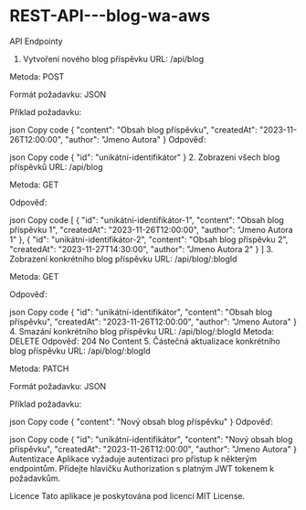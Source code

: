 # REST-API---blog-wa-aws

API Endpointy
1. Vytvoření nového blog příspěvku
URL: /api/blog

Metoda: POST

Formát požadavku: JSON

Příklad požadavku:

json
Copy code
{
  "content": "Obsah blog příspěvku",
  "createdAt": "2023-11-26T12:00:00",
  "author": "Jmeno Autora"
}
Odpověď:

json
Copy code
{
  "id": "unikátní-identifikátor"
}
2. Zobrazení všech blog příspěvků
URL: /api/blog

Metoda: GET

Odpověď:

json
Copy code
[
  {
    "id": "unikátní-identifikátor-1",
    "content": "Obsah blog příspěvku 1",
    "createdAt": "2023-11-26T12:00:00",
    "author": "Jmeno Autora 1"
  },
  {
    "id": "unikátní-identifikátor-2",
    "content": "Obsah blog příspěvku 2",
    "createdAt": "2023-11-27T14:30:00",
    "author": "Jmeno Autora 2"
  }
]
3. Zobrazení konkrétního blog příspěvku
URL: /api/blog/:blogId

Metoda: GET

Odpověď:

json
Copy code
{
  "id": "unikátní-identifikátor",
  "content": "Obsah blog příspěvku",
  "createdAt": "2023-11-26T12:00:00",
  "author": "Jmeno Autora"
}
4. Smazání konkrétního blog příspěvku
URL: /api/blog/:blogId
Metoda: DELETE
Odpověď: 204 No Content
5. Částečná aktualizace konkrétního blog příspěvku
URL: /api/blog/:blogId

Metoda: PATCH

Formát požadavku: JSON

Příklad požadavku:

json
Copy code
{
  "content": "Nový obsah blog příspěvku"
}
Odpověď:

json
Copy code
{
  "id": "unikátní-identifikátor",
  "content": "Nový obsah blog příspěvku",
  "createdAt": "2023-11-26T12:00:00",
  "author": "Jmeno Autora"
}
Autentizace
Aplikace vyžaduje autentizaci pro přístup k některým endpointům. Přidejte hlavičku Authorization s platným JWT tokenem k požadavkům.

Licence
Tato aplikace je poskytována pod licencí MIT License.

